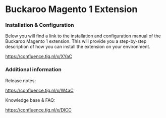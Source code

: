 # Buckaroo Magento 1 Extension

### Installation & Configuration 

Below you will find a link to the installation and configuration manual of the Buckaroo Magento 1 extension. This will provide you a step-by-step description of how you can install the extension on your environment.

https://confluence.tig.nl/x/XYaC

### Additional information

Release notes:

https://confluence.tig.nl/x/W4aC

Knowledge base & FAQ:

https://confluence.tig.nl/x/DICC

